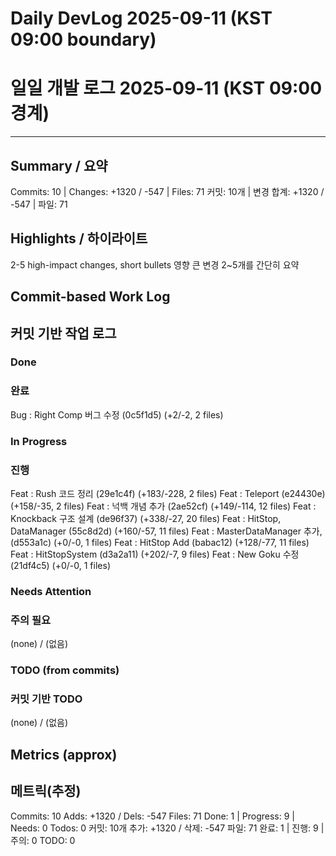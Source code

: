 ﻿# Daily DevLog 2025-09-11 (KST 09:00 boundary)
# 일일 개발 로그 2025-09-11 (KST 09:00 경계)

---

## Summary / 요약
Commits: 10 | Changes: +1320 / -547 | Files: 71
커밋: 10개 | 변경 합계: +1320 / -547 | 파일: 71

## Highlights / 하이라이트
2-5 high-impact changes, short bullets
영향 큰 변경 2~5개를 간단히 요약

## Commit-based Work Log
## 커밋 기반 작업 로그

### Done
### 완료
Bug : Right Comp 버그 수정 (0c5f1d5) (+2/-2, 2 files)

### In Progress
### 진행
Feat : Rush 코드 정리 (29e1c4f) (+183/-228, 2 files)
Feat : Teleport (e24430e) (+158/-35, 2 files)
Feat : 넉백 개념 추가 (2ae52cf) (+149/-114, 12 files)
Feat : Knockback 구조 설계 (de96f37) (+338/-27, 20 files)
Feat : HitStop, DataManager (55c8d2d) (+160/-57, 11 files)
Feat : MasterDataManager 추가, (d553a1c) (+0/-0, 1 files)
Feat : HitStop Add (babac12) (+128/-77, 11 files)
Feat : HitStopSystem (d3a2a11) (+202/-7, 9 files)
Feat : New Goku 수정 (21df4c5) (+0/-0, 1 files)

### Needs Attention
### 주의 필요
(none) / (없음)

### TODO (from commits)
### 커밋 기반 TODO
(none) / (없음)

## Metrics (approx)
## 메트릭(추정)
Commits: 10
Adds: +1320 / Dels: -547
Files: 71
Done: 1 | Progress: 9 | Needs: 0
Todos: 0
커밋: 10개
추가: +1320 / 삭제: -547
파일: 71
완료: 1 | 진행: 9 | 주의: 0
TODO: 0

